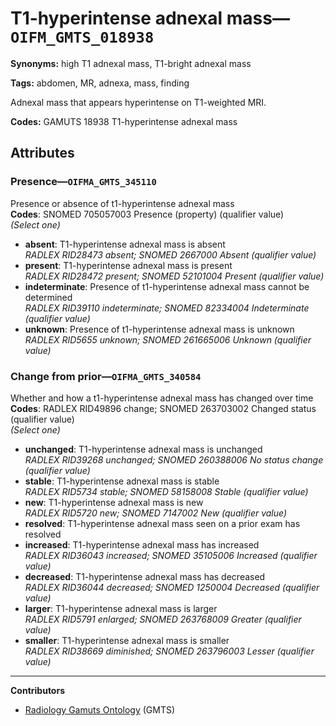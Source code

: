# T1-hyperintense adnexal mass—`OIFM_GMTS_018938`

**Synonyms:** high T1 adnexal mass, T1-bright adnexal mass

**Tags:** abdomen, MR, adnexa, mass, finding

Adnexal mass that appears hyperintense on T1-weighted MRI.

**Codes:** GAMUTS 18938 T1-hyperintense adnexal mass

## Attributes

### Presence—`OIFMA_GMTS_345110`

Presence or absence of t1-hyperintense adnexal mass  
**Codes**: SNOMED 705057003 Presence (property) (qualifier value)  
*(Select one)*

- **absent**: T1-hyperintense adnexal mass is absent  
_RADLEX RID28473 absent; SNOMED 2667000 Absent (qualifier value)_
- **present**: T1-hyperintense adnexal mass is present  
_RADLEX RID28472 present; SNOMED 52101004 Present (qualifier value)_
- **indeterminate**: Presence of t1-hyperintense adnexal mass cannot be determined  
_RADLEX RID39110 indeterminate; SNOMED 82334004 Indeterminate (qualifier value)_
- **unknown**: Presence of t1-hyperintense adnexal mass is unknown  
_RADLEX RID5655 unknown; SNOMED 261665006 Unknown (qualifier value)_

### Change from prior—`OIFMA_GMTS_340584`

Whether and how a t1-hyperintense adnexal mass has changed over time  
**Codes**: RADLEX RID49896 change; SNOMED 263703002 Changed status (qualifier value)  
*(Select one)*

- **unchanged**: T1-hyperintense adnexal mass is unchanged  
_RADLEX RID39268 unchanged; SNOMED 260388006 No status change (qualifier value)_
- **stable**: T1-hyperintense adnexal mass is stable  
_RADLEX RID5734 stable; SNOMED 58158008 Stable (qualifier value)_
- **new**: T1-hyperintense adnexal mass is new  
_RADLEX RID5720 new; SNOMED 7147002 New (qualifier value)_
- **resolved**: T1-hyperintense adnexal mass seen on a prior exam has resolved  
- **increased**: T1-hyperintense adnexal mass has increased  
_RADLEX RID36043 increased; SNOMED 35105006 Increased (qualifier value)_
- **decreased**: T1-hyperintense adnexal mass has decreased  
_RADLEX RID36044 decreased; SNOMED 1250004 Decreased (qualifier value)_
- **larger**: T1-hyperintense adnexal mass is larger  
_RADLEX RID5791 enlarged; SNOMED 263768009 Greater (qualifier value)_
- **smaller**: T1-hyperintense adnexal mass is smaller  
_RADLEX RID38669 diminished; SNOMED 263796003 Lesser (qualifier value)_

---

**Contributors**

- [Radiology Gamuts Ontology](https://gamuts.net/) (GMTS)